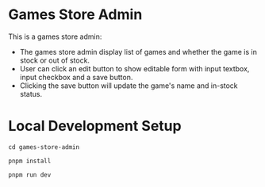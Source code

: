 # Games Store Admin

This is a games store admin:

- The games store admin display list of games and whether the game is in stock or out of stock.
- User can click an edit button to show editable form with input textbox, input checkbox and a save button.
- Clicking the save button will update the game's name and in-stock status.

# Local Development Setup

```
cd games-store-admin
```

```
pnpm install
```

```
pnpm run dev
```
